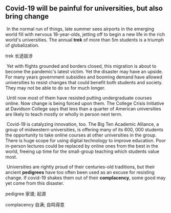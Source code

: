 ## Covid-19 will be painful for universities, but also bring change

​		In the normal run of things, late summer sees airports in the emerging world fill with nervous 18-year-olds, jetting off to begin a new life in the rich world's universities. The annual **trek** of more than 5m students is a triumph of globalization.

trek  长途跋涉

​		Yet with flights grounded and borders closed, this migration is about to become the pandemic's latest victim. Yet the disaster may have an upside. For many years government subsidies and booming demand have allowed universities to resist changes that could benefit both students and society. They may not be able to do so for much longer.

​		Until now most of them have resisted putting undergraduate courses online. Now change is being forced upon them. The College Crisis Initiative at Davidson College says that less than a quarter of American universities are likely to teach mostly or wholly in person next term.

​		Covid-19 is catalyzing innovation, too. The Big Ten Academic Alliance, a group of midwestern universities, is offering many of its 600, 000 students the opportunity to take online courses at other universities in the group. There is huge scope for using digital technology to improve education. Poor in-person lectures could be replaced by online ones from the best in the world, freeing up time for the small-group teaching which students value most.

​		Universities are rightly proud of their centuries-old traditions, but their ancient **pedigrees** have too often been used as an excuse for resisting change. If covid-19 shakes them out of their **complacency**, some good may yet come from this disaster.

pedigree  家谱; 起源

complacency  自满; 自鸣得意